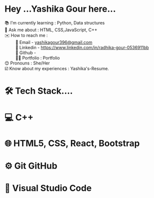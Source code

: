# Hey ...Yashika Gour here...
📚 I'm currently learning : Python, Data structures <br/>
💬 Ask me about : HTML, CSS,JavaScript, C++ <br/>
✉️ How to reach me : <br/>
&nbsp;&nbsp;&nbsp;&nbsp;&nbsp;&nbsp;&nbsp;&nbsp; 📧 Email - yashikagour396@gmail.com <br/>
&nbsp;&nbsp;&nbsp;&nbsp;&nbsp;&nbsp;&nbsp;&nbsp; 📧 Linkedin - https://www.linkedin.com/in/radhika-gour-0536911bb <br/>
&nbsp;&nbsp;&nbsp;&nbsp;&nbsp;&nbsp;&nbsp;&nbsp; 📧 Github -  <br/>
&nbsp;&nbsp;&nbsp;&nbsp;&nbsp;&nbsp;&nbsp;&nbsp; 👩‍🎓 Portfolio : Portfolio <br/>
  😊 Pronouns : She/Her <br/>
  ☑️ Know about my experiences : Yashika's-Resume. <br/>


# 🛠  Tech Stack....

# 💻   C++

# 🌐   HTML5, CSS, React, Bootstrap

# ⚙️   Git GitHub

# 🔧   Visual Studio Code


